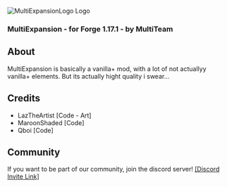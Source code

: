 
![MultiExpansionLogo Logo](https://raw.githubusercontent.com/Laz-The-Artist/MultiExpansion/0cd219df3d67fc105b782e501fbb15c9bfdfeea9/src/main/resources/logo.png)
### MultiExpansion - for Forge 1.17.1 - by MultiTeam

## About
MultiExpansion is basically a vanilla+ mod, with a lot of not actuallyy vanilla+ elements. But its actually hight quality i swear...

## Credits
- LazTheArtist [Code - Art]
- MaroonShaded [Code]
- Qboi [Code]

## Community
If you want to be part of our community, join the discord server!
[[Discord Invite Link]](http://discord.gg/sTdenHy)
